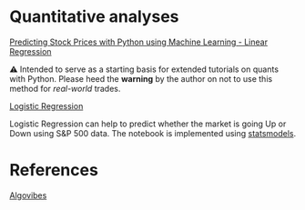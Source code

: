 # Quantitative analyses

[Predicting Stock Prices with Python using Machine Learning - Linear Regression](https://www.youtube.com/watch?v=AXBhrLongC8)

:warning: Intended to serve as a starting basis for extended tutorials on quants with Python. Please heed the **warning** by the author on not to use this method for *real-world* trades.

[Logistic Regression](https://www.youtube.com/watch?v=X9jjyh0p7x8)

Logistic Regression can help to predict whether the market is going Up or Down using S&P 500 data.
The notebook is implemented using [statsmodels](https://www.statsmodels.org/stable/index.html).



# References
[Algovibes](https://www.youtube.com/channel/UC87aeHqMrlR6ED0w2SVi5nw)

